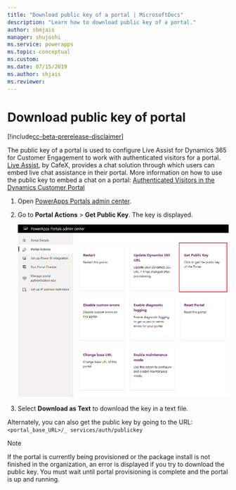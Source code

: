 ```yaml
---
title: "Download public key of a portal | MicrosoftDocs"
description: "Learn how to download public key of a portal."
author: sbmjais
manager: shujoshi
ms.service: powerapps
ms.topic: conceptual
ms.custom: 
ms.date: 07/15/2019
ms.author: shjais
ms.reviewer:
---
```


# Download public key of portal

[!include[cc-beta-prerelease-disclaimer](../../../includes/cc-beta-prerelease-disclaimer.md)]

The public key of a portal is used to configure Live Assist for Dynamics 365 for Customer Engagement to work with authenticated visitors for a portal. [Live Assist](https://www.cafex.com/en/products/live-assist-dynamics-365/), by CafeX, provides a chat solution through which users can embed live chat assistance in their portal. More information on how to use the public key to embed a chat on a portal: [Authenticated Visitors in the Dynamics Customer Portal](https://www.liveassistfor365.com/en/support/authenticated-visitors-in-the-dynamics-customer-portal/)

1. Open [PowerApps Portals admin center](admin-overview.md).

2.	Go to **Portal Actions** > **Get Public Key**. The key is displayed.

    ![Get public key of a portal](../media/get-public-key.png "Get public key of a portal")

3.	Select **Download as Text** to download the key in a text file.

Alternately, you can also get the public key by going to the URL: `<portal_base_URL>/_ services/auth/publickey` 

> [!NOTE]
> If the portal is currently being provisioned or the package install is not finished in the organization, an error is displayed if you try to download the public key. You must wait until portal provisioning is complete and the portal is up and running.
